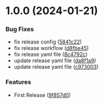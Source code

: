 # 1.0.0 (2024-01-21)


### Bug Fixes

* fix release config ([5841c22](https://github.com/lequochung19971/nano-event-bus/commit/5841c22afc5d026f03ee032d4b9fbabf0b9d0655))
* fix release workflow ([d8fbe45](https://github.com/lequochung19971/nano-event-bus/commit/d8fbe45b29835f831737dc6cf52fbac028f5dfd8))
* fix release yaml file ([8c4792c](https://github.com/lequochung19971/nano-event-bus/commit/8c4792c1883b96c86b823d910c4b7ab7c478336d))
* update release yaml file ([da8f1a9](https://github.com/lequochung19971/nano-event-bus/commit/da8f1a9b6b12789dfa677a7f8ed15ebacac5e1b0))
* update release yaml file ([c973003](https://github.com/lequochung19971/nano-event-bus/commit/c97300313d5c73021b206dd6570a3b236fa9cd1e))


### Features

* First Release ([9f857d0](https://github.com/lequochung19971/nano-event-bus/commit/9f857d0c577732026f73a7498a61916bbbe32fb8))
